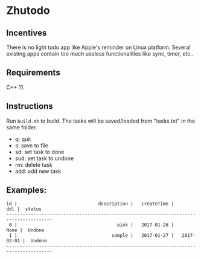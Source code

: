 # Zhutodo

## Incentives
There is no light todo app like Apple's reminder on Linux platform. Several existing apps contain too much useless functionalities like sync, timer, etc.. 

## Requirements
C++ 11. 

## Instructions
Run `build.sh` to build. The tasks will be saved/loaded from "tasks.txt" in the same folder.

 - q: quit
 - s: save to file
 - sd: set task to done
 - sud: set task to undone
 - rm: delete task
 - add: add new task

## Examples:
```
id |                              description |   createTime |          ddl |  status
---------------------------------------------------------------------------------------
 0 |                                     oink |   2017-01-26 |         None |  Undone
 1 |                                   sample |   2017-01-27 |   2017-02-01 |  Undone
---------------------------------------------------------------------------------------
```